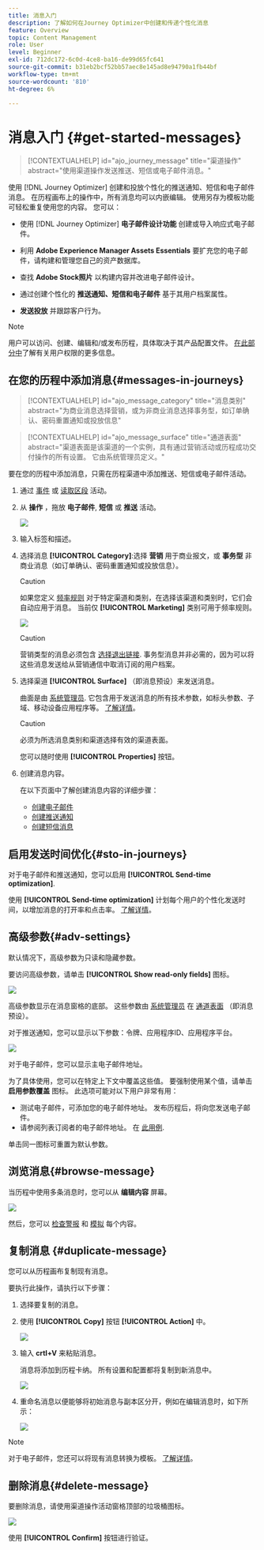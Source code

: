 ```yaml
---
title: 消息入门
description: 了解如何在Journey Optimizer中创建和传递个性化消息
feature: Overview
topic: Content Management
role: User
level: Beginner
exl-id: 712dc172-6c0d-4ce8-ba16-de99d65fc641
source-git-commit: b31eb2bcf52bb57aec8e145ad8e94790a1fb44bf
workflow-type: tm+mt
source-wordcount: '810'
ht-degree: 6%

---
```


# 消息入门 {#get-started-messages}

>[!CONTEXTUALHELP]
>id="ajo_journey_message"
>title="渠道操作"
>abstract="使用渠道操作发送推送、短信或电子邮件消息。"

使用 [!DNL Journey Optimizer] 创建和投放个性化的推送通知、短信和电子邮件消息。 在历程画布上的操作中，所有消息均可以内嵌编辑。  使用另存为模板功能可轻松重复使用您的内容。 您可以：

* 使用 [!DNL Journey Optimizer] **电子邮件设计功能** 创建或导入响应式电子邮件。

* 利用 **Adobe Experience Manager Assets Essentials** 要扩充您的电子邮件，请构建和管理您自己的资产数据库。

* 查找 **Adobe Stock照片** 以构建内容并改进电子邮件设计。

* 通过创建个性化的 **推送通知、短信和电子邮件** 基于其用户档案属性。

* **发送投放** 并跟踪客户行为。

>[!NOTE]
>
>用户可以访问、创建、编辑和/或发布历程，具体取决于其产品配置文件。 [在此部分中](../administration/permissions.md)了解有关用户权限的更多信息。


## 在您的历程中添加消息{#messages-in-journeys}

>[!CONTEXTUALHELP]
>id="ajo_message_category"
>title="消息类别"
>abstract="为商业消息选择营销，或为非商业消息选择事务型，如订单确认、密码重置通知或投放信息"

>[!CONTEXTUALHELP]
>id="ajo_message_surface"
>title="通道表面"
>abstract="渠道表面是该渠道的一个实例，具有通过营销活动或历程成功交付操作的所有设置。 它由系统管理员定义。"

要在您的历程中添加消息，只需在历程渠道中添加推送、短信或电子邮件活动。

1. 通过 [事件](../building-journeys/general-events.md) 或 [读取区段](../building-journeys/read-segment.md) 活动。

1. 从 **操作** ，拖放 **电子邮件**, **短信** 或 **推送** 活动。

   ![](assets/add-a-message.png)

1. 输入标签和描述。

1. 选择消息 **[!UICONTROL Category]**:选择 **营销** 用于商业报文，或 **事务型** 非商业消息（如订单确认、密码重置通知或投放信息）。

   >[!CAUTION]
   >
   >如果您定义 [频率规则](../configuration/frequency-rules.md) 对于特定渠道和类别，在选择该渠道和类别时，它们会自动应用于消息。 当前仅 **[!UICONTROL Marketing]** 类别可用于频率规则。

   ![](assets/inline-message-category.png)

   >[!CAUTION]
   >
   >营销类型的消息必须包含 [选择退出链接](../messages/consent.md#opt-out-management). 事务型消息并非必需的，因为可以将这些消息发送给从营销通信中取消订阅的用户档案。

1. 选择渠道 **[!UICONTROL Surface]** （即消息预设）来发送消息。

   曲面是由 [系统管理员](../start/path/administrator.md). 它包含用于发送消息的所有技术参数，如标头参数、子域、移动设备应用程序等。 [了解详情](../configuration/channel-surfaces.md)。

   >[!CAUTION]
   >
   >必须为所选消息类别和渠道选择有效的渠道表面。

   您可以随时使用 **[!UICONTROL Properties]** 按钮。

1. 创建消息内容。

   在以下页面中了解创建消息内容的详细步骤：

   * [创建电子邮件](create-email.md)
   * [创建推送通知](create-push.md)
   * [创建短信消息](create-sms.md)

## 启用发送时间优化{#sto-in-journeys}

对于电子邮件和推送通知，您可以启用 **[!UICONTROL Send-time optimization]**.

使用 **[!UICONTROL Send-time optimization]** 计划每个用户的个性化发送时间，以增加消息的打开率和点击率。 [了解详情](../messages/send-time-optimization.md)。


## 高级参数{#adv-settings}

默认情况下，高级参数为只读和隐藏参数。

要访问高级参数，请单击 **[!UICONTROL Show read-only fields]** 图标。

![](assets/show-read-only.png)

高级参数显示在消息窗格的底部。 这些参数由 [系统管理员](../start/path/administrator.md) 在 [通道表面](../configuration/channel-surfaces.md) （即消息预设）。

对于推送通知，您可以显示以下参数：令牌、应用程序ID、应用程序平台。

![](assets/push-adv-parameters.png)

对于电子邮件，您可以显示主电子邮件地址。

为了具体使用，您可以在特定上下文中覆盖这些值。 要强制使用某个值，请单击 **启用参数覆盖** 图标。 此选项可能对以下用户非常有用：

* 测试电子邮件，可添加您的电子邮件地址。 发布历程后，将向您发送电子邮件。
* 请参阅列表订阅者的电子邮件地址。 在 [此用例](../building-journeys/message-to-subscribers-uc.md).

单击同一图标可重置为默认参数。


## 浏览消息{#browse-message}

当历程中使用多条消息时，您可以从 **编辑内容** 屏幕。

![](assets/inline-messages-multi-content.png)

然后，您可以 [检查警报](alerts.md) 和 [模拟](../design/preview.md) 每个内容。

## 复制消息 {#duplicate-message}

您可以从历程画布复制现有消息。

要执行此操作，请执行以下步骤：

1. 选择要复制的消息。

1. 使用 **[!UICONTROL Copy]** 按钮 **[!UICONTROL Action]** 中。

   ![](assets/message-duplicate.png)

1. 输入 **crtl+V** 来粘贴消息。

   消息将添加到历程卡纳。 所有设置和配置都将复制到新消息中。

   ![](assets/message-duplicated.png)

1. 重命名消息以便能够将初始消息与副本区分开，例如在编辑消息时，如下所示：

   ![](assets/multi-message.png)


>[!NOTE]
>
>对于电子邮件，您还可以将现有消息转换为模板。 [了解详情](../design/email-templates.md)。

## 删除消息{#delete-message}

要删除消息，请使用渠道操作活动窗格顶部的垃圾桶图标。

![](assets/delete-message.png)

使用 **[!UICONTROL Confirm]** 按钮进行验证。

